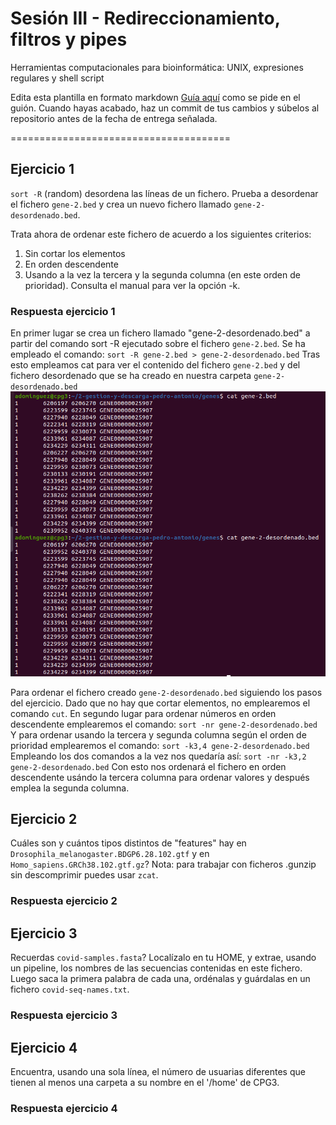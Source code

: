 # Sesión III - Redireccionamiento, filtros y pipes

Herramientas computacionales para bioinformática: UNIX, expresiones regulares y shell script

Edita esta plantilla en formato markdown [Guía aquí](https://guides.github.com/features/mastering-markdown/) como se pide en el guión. 
Cuando hayas acabado, haz un commit de tus cambios y súbelos al repositorio antes de la fecha de entrega señalada. 

======================================


## Ejercicio 1
`sort -R` (random) desordena las líneas de un fichero. Prueba a desordenar el fichero `gene-2.bed` y crea un nuevo fichero llamado `gene-2-desordenado.bed`.

Trata ahora de ordenar este fichero de acuerdo a los siguientes criterios: 
1. Sin cortar los elementos
2. En orden descendente
3. Usando a la vez la tercera y la segunda columna (en este orden de prioridad). Consulta el manual para ver la opción -k. 

### Respuesta ejercicio 1
En primer lugar se crea un fichero llamado "gene-2-desordenado.bed" a partir del comando sort -R ejecutado sobre el fichero `gene-2.bed`. Se ha empleado el comando: 
`sort -R gene-2.bed > gene-2-desordenado.bed`
Tras esto empleamos cat para ver el contenido del fichero `gene-2.bed` y del fichero desordenado que se ha creado en nuestra carpeta `gene-2-desordenado.bed`
![sortR](images/sortR.png)

Para ordenar el fichero creado `gene-2-desordenado.bed` siguiendo los pasos del ejercicio. Dado que no hay que cortar elementos, no emplearemos el comando `cut`. 
En segundo lugar para ordenar números en orden descendente emplearemos el comando:
`sort -nr gene-2-desordenado.bed`
Y para ordenar usando la tercera y segunda columna según el orden de prioridad emplearemos el comando: 
`sort -k3,4 gene-2-desordenado.bed `
Empleando los dos comandos a la vez nos quedaría así:
`sort -nr -k3,2 gene-2-desordenado.bed`
Con esto nos ordenará el fichero en orden descendente usándo la tercera columna para ordenar valores y después emplea la segunda columna.
 





## Ejercicio 2

Cuáles son y cuántos tipos distintos de "features" hay en `Drosophila_melanogaster.BDGP6.28.102.gtf` y en `Homo_sapiens.GRCh38.102.gtf.gz`? Nota: para trabajar con ficheros .gunzip sin descomprimir puedes usar `zcat`.

### Respuesta ejercicio 2


## Ejercicio 3

Recuerdas `covid-samples.fasta`? Localízalo en tu HOME, y extrae, usando un pipeline, los nombres de las secuencias contenidas en este fichero. Luego saca la primera palabra de cada una, ordénalas y guárdalas en un fichero `covid-seq-names.txt`.

### Respuesta ejercicio 3


## Ejercicio 4

Encuentra, usando una sola línea, el número de usuarias diferentes que tienen al menos una carpeta a su nombre en el '/home' de CPG3.

### Respuesta ejercicio 4





